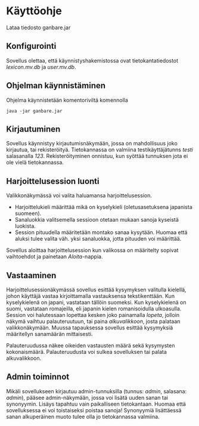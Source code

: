 # Käyttöohje

Lataa tiedosto ganbare.jar

## Konfigurointi
Sovellus olettaa, että käynnistyshakemistossa ovat tietokantatiedostot _lexicon.mv.db_ ja _user.mv.db_. 

## Ohjelman käynnistäminen
Ohjelma käynnistetään komentoriviltä komennolla

```
java -jar ganbare.jar
```

## Kirjautuminen

Sovellus käynnistyy kirjautumisnäkymään, jossa on mahdollisuus joko kirjautua, tai rekisteröityä. Tietokannassa on valmiina testikäyttäjätunns _testi_ salasanalla _123_.
Rekisteröityminen onnistuu, kun syöttää tunnuksen jota ei ole vielä tietokannassa.


## Harjoittelusession luonti
Valikkonäkymässä voi valita haluamansa harjoittelusession.
- Harjoittelukieli määrittää mikä on kyselykieli (oletusasetuksena japanista suomeen). 
- Sanaluokkia valitsemella sessioon otetaan mukaan sanoja kyseistä luokista.
- Session pituudella määritetään montako sanaa kysytään. Huomaa että aluksi tulee valita väh. yksi sanaluokka, jotta pituuden voi määrittää.

Sovellus aloittaa harjoittelusession kun valikossa on määritelty sopivat vaihtoehdot ja painetaan _Aloita_-nappia.

## Vastaaminen
Harjoittelusessionäkymässä sovellus esittää kysymyksen valitulla kielellä, johon käyttäjä vastaa kirjoittamalla vastauksensa tekstikenttään. Kun kyselykielenä on japani, vastataan tällöin suomeksi. Kun kyselykielenä on suomi, vastataan romajeilla, eli japanin kielen romanisoidulla ulkoasulla. Session voi halutessaan lopettaa kesken joko painamalla _lopeta_, jolloin näkymä vaihtuu palauteruutuun, tai paina _alkuvalikkoon_, josta palataan valikkonäkymään. Muussa tapauksessa sovellus esittää kysymyksiä määritellyn sanamäärän mittaisesti. 

Palauteruudussa näkee oikeiden vastausten määrä sekä kysymysten kokonaismäärä. Palauteruudusta voi sulkea sovelluksen tai palata alkuvalikkoon.

## Admin toiminnot
Mikäli sovellukseen kirjautuu admin-tunnuksilla (tunnus: _admin_, salasana: _admin_), pääsee admin-näkymään, jossa voi lisätä uuden sanan tai synonyymin. Lisäys tapahtuu vain paikalliseen tietokantaan. Huomaa että sovelluksessa ei voi toistaiseksi poistaa sanoja! Synonyymiä lisättäessä sanan alkuperäinen muoto tulee olla jo tietokannassa valmiina.